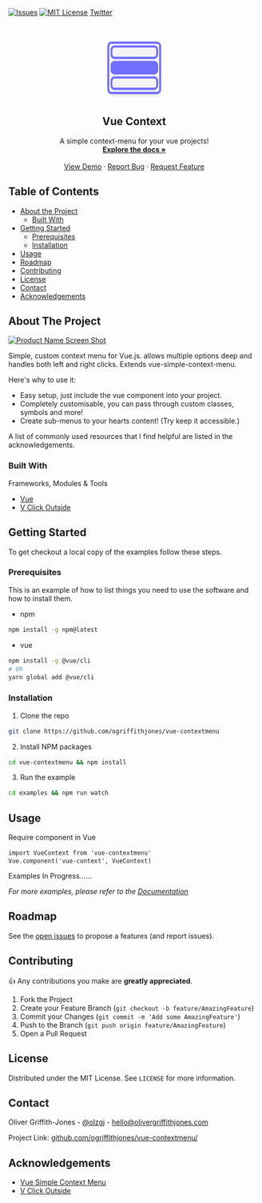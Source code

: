 <!-- [![Contributors][contributors-shield]][contributors-url] -->
<!-- [![Forks][forks-shield]][forks-url] -->
<!-- [![Stargazers][stars-shield]][stars-url] -->
[![Issues][issues-shield]][issues-url]
[![MIT License][license-shield]][license-url]
[Twitter][twitter-shield]



<!-- PROJECT LOGO -->
<br />
<p align="center">
  <a href="#">
    <img src="./example/vuecontext.png" alt="Logo" width="120" height="120">
  </a>

  <h2 align="center">Vue Context</h2>

  <p align="center">
    A simple context-menu for your vue projects!
    <br />
    <a href="https://github.com/othneildrew/Best-README-Template"><strong>Explore the docs »</strong></a>
    <br />
    <br />
    <a href="https://github.com/othneildrew/Best-README-Template">View Demo</a>
    ·
    <a href="https://github.com/othneildrew/Best-README-Template/issues">Report Bug</a>
    ·
    <a href="https://github.com/othneildrew/Best-README-Template/issues">Request Feature</a>
  </p>
</p>



<!-- TABLE OF CONTENTS -->
## Table of Contents

* [About the Project](#about-the-project)
  * [Built With](#built-with)
* [Getting Started](#getting-started)
  * [Prerequisites](#prerequisites)
  * [Installation](#installation)
* [Usage](#usage)
* [Roadmap](#roadmap)
* [Contributing](#contributing)
* [License](#license)
* [Contact](#contact)
* [Acknowledgements](#acknowledgements)



<!-- ABOUT THE PROJECT -->
## About The Project

[![Product Name Screen Shot][product-screenshot]](https://example.com)

Simple, custom context menu for Vue.js. allows multiple options deep and handles both left and right clicks. Extends vue-simple-context-menu.

Here's why to use it: 
* Easy setup, just include the vue component into your project. 
* Completely customisable, you can pass through custom classes, symbols and more! 
* Create sub-menus to your hearts content! (Try keep it accessible.)

A list of commonly used resources that I find helpful are listed in the acknowledgements.

### Built With
Frameworks, Modules & Tools
* [Vue](https://vuejs.org/)
* [V Click Outside](https://www.npmjs.com/package/v-click-outside)



<!-- GETTING STARTED -->
## Getting Started

To get checkout a local copy of the examples follow these steps.

### Prerequisites

This is an example of how to list things you need to use the software and how to install them.
* npm
```sh
npm install -g npm@latest
```
* vue
```sh
npm install -g @vue/cli
# OR
yarn global add @vue/cli
```

### Installation

1. Clone the repo
```sh
git clone https://github.com/ogriffithjones/vue-contextmenu
```
2. Install NPM packages
```sh
cd vue-contextmenu && npm install
```
3. Run the example
```sh
cd examples && npm run watch
```



<!-- USAGE EXAMPLES -->
## Usage

Require component in Vue
```JS
import VueContext from 'vue-contextmenu'
Vue.component('vue-context', VueContext)
```

Examples In Progress......

_For more examples, please refer to the [Documentation](https://example.com)_



<!-- ROADMAP -->
## Roadmap

See the [open issues](https://github.com/ogriffithjones/vue-contextmenu/issues) to propose a features (and report issues).



<!-- CONTRIBUTING -->
## Contributing

👍 Any contributions you make are **greatly appreciated**.

1. Fork the Project
2. Create your Feature Branch (`git checkout -b feature/AmazingFeature`)
3. Commit your Changes (`git commit -m 'Add some AmazingFeature'`)
4. Push to the Branch (`git push origin feature/AmazingFeature`)
5. Open a Pull Request



<!-- LICENSE -->
## License

Distributed under the MIT License. See `LICENSE` for more information.



<!-- CONTACT -->
## Contact
Oliver Griffith-Jones - [@olzgj](https://twitter.com/olzgj) - hello@olivergriffithjones.com

Project Link: [github.com/ogriffithjones/vue-contextmenu/](https://github.com/ogriffithjones/vue-contextmenu/)



<!-- ACKNOWLEDGEMENTS -->
## Acknowledgements
* [Vue Simple Context Menu](https://github.com/johndatserakis/vue-simple-context-menu)
* [V Click Outside](https://www.npmjs.com/package/v-click-outside)





<!-- MARKDOWN LINKS & IMAGES -->
<!-- https://www.markdownguide.org/basic-syntax/#reference-style-links -->
[contributors-shield]: https://img.shields.io/github/contributors/othneildrew/Best-README-Template.svg?style=flat-square
[contributors-url]: https://github.com/othneildrew/Best-README-Template/graphs/contributors
[forks-shield]: https://img.shields.io/github/forks/othneildrew/Best-README-Template.svg?style=flat-square
[forks-url]: https://github.com/othneildrew/Best-README-Template/network/members
[stars-shield]: https://img.shields.io/github/stars/othneildrew/Best-README-Template.svg?style=flat-square
[stars-url]: https://github.com/othneildrew/Best-README-Template/stargazers
[issues-shield]: https://img.shields.io/github/issues/othneildrew/Best-README-Template.svg?style=flat-square
[issues-url]: https://github.com/othneildrew/Best-README-Template/issues
[license-shield]: https://img.shields.io/github/license/othneildrew/Best-README-Template.svg?style=flat-square
[license-url]: https://github.com/othneildrew/Best-README-Template/blob/master/LICENSE.txt
[twitter-shield]: https://img.shields.io/twitter/follow/OlzGJ?label=Follow
[product-screenshot]: images/screenshot.png
